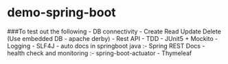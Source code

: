# demo-spring-boot
###To test out the following 
	- DB connectivity - Create Read Update Delete (Use embedded DB - apache derby) 
	- Rest API
	- TDD - JUnit5 + Mockito 
	- Logging - SLF4J 
	- auto docs in springboot java :- Spring REST Docs
	- health check and monitoring  :- spring-boot-actuator 
	- Thymeleaf
